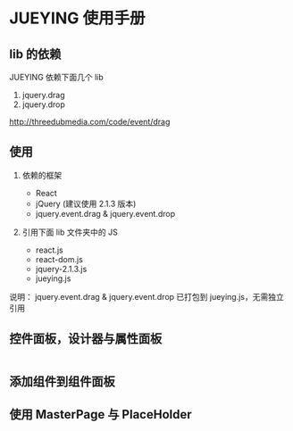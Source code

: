 # JUEYING 使用手册
## lib 的依赖

JUEYING 依赖下面几个 lib
1. jquery.drag
1. jquery.drop

http://threedubmedia.com/code/event/drag

## 使用

1. 依赖的框架

    * React
    * jQuery (建议使用 2.1.3 版本)
    * jquery.event.drag & jquery.event.drop

1. 引用下面 lib 文件夹中的 JS

    * react.js
    * react-dom.js
    * jquery-2.1.3.js
    * jueying.js

说明： jquery.event.drag & jquery.event.drop 已打包到 jueying.js，无需独立引用



## 控件面板，设计器与属性面板



```js

```

## 添加组件到组件面板

## 使用 MasterPage 与 PlaceHolder